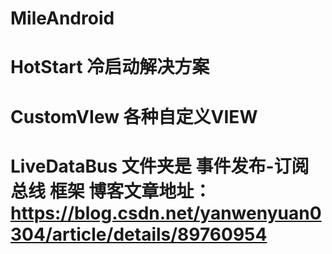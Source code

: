 # MileAndroid
# HotStart 冷启动解决方案
# CustomVIew 各种自定义VIEW

# LiveDataBus 文件夹是 事件发布-订阅总线 框架  博客文章地址：https://blog.csdn.net/yanwenyuan0304/article/details/89760954


